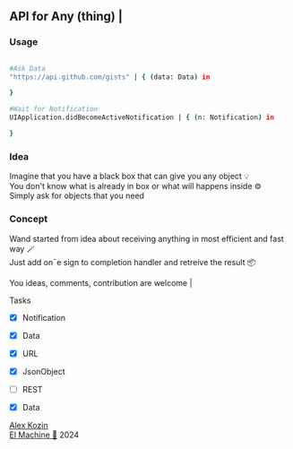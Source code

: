 
## API for Any (thing) |

### Usage
```bash

#Ask Data
"https://api.github.com/gists" | { (data: Data) in

}

#Wait for Notification
UIApplication.didBecomeActiveNotification | { (n: Notification) in

}

```
### Idea
  Imagine that you have a black box that can give you any object 💡  
  You don't know what is already in box or what will happens inside ⚙️   
  Simply ask for objects that you need

### Сoncept

Wand started from idea about receiving anything in most efficient and fast way 🪄  
Just add on¯e sign to completion handler and retreive the result 📦  

You ideas, comments, contribution are welcome |

Tasks

- [x] Notification
- [x] Data
- [x] URL
- [x] JsonObject
- [ ] REST

- [x] Data

[Alex Kozin](mailto:al@el-machine.com)  
[El Machine 🤖](https://el-machine.com) 2024

